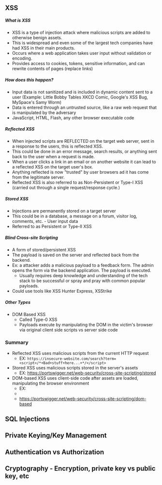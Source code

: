 ## XSS

##### What is XSS
- XSS is a type of injection attack where malicious scripts are added to otherwise benign assets.
- This is widespread and even some of the largest tech companies have had XSS in their main products.
- Occurs where a web application takes user input without validation or encoding.
- Provides access to cookies, tokens, sensitive information, and can rewrite contents of pages (replace links)
##### How does this happen?
- Input data is not sanitized and is included in dynamic content sent to a user (Example: Little Bobby Tables XKCD Comic, Google's XSS Bug, MySpace's Samy Worm)
- Data is entered through an untrusted source, like a raw web request that is manipulated by the adversary
- JavaScript, HTML, Flash, any other browser executable code
##### Reflected XSS
- When injected scripts are REFLECTED on the target web server, sent in a response to the users, this is reflected XSS.
- This could be done in an error message, search results, or anything sent back to the user when a request is made.
- When a user clicks  a link in an email or on another website it can lead to a reflected XSS on the target user's box. 
- Anything reflected is now "trusted" by user browsers ad it has come from the legitimate server.
- Reflected XSS is also referred to as Non-Persistent or Type-I XSS (carried out through a single request/response cycle.)
##### Stored XSS
- Injections are permanently stored on a target server
- This could be in a database, a message on a forum, visitor log, comments, etc. - User input data 
- Referred to as Persistent or Type-II XSS
##### Blind Cross-site Scripting
- A form of stored/persistent XSS
- The payload is saved on the server and reflected back from the backend. 
- Ex: a attacker adds a malicious payload to a feedback form. The admin opens the form via the backend application. The payload is executed.
	- Usually requires deep knowledge and understanding of the tech stack to be successful or spray and pray with common popular payloads.
- Could use tools like XSS Hunter Express, XSStrike


##### Other Types
- DOM Based XSS
	- Called Type-0 XSS
	- Payloads execute by manipulating the DOM in the victim's browser via original client side scripts vs server side code
### Summary
- Reflected XSS uses malicious scripts from the current HTTP request
	- EX: `https://insecure-website.com/search?term=<script>/*+Bad+stuff+here...+*/</script>`
- Stored XSS uses malicious scripts stored in the server's assets
	- EX: https://portswigger.net/web-security/cross-site-scripting/stored
- DOM-based XSS uses client-side code after assets are loaded, manipulating the browser environment 
	- EX: 
	- 
	- https://portswigger.net/web-security/cross-site-scripting/dom-based


## SQL Injections

## Private Keying/Key Management
## Authentication vs Authorization
## Cryptography - Encryption, private key vs public key, etc